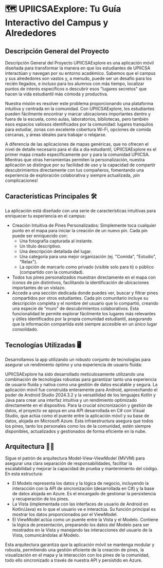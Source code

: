 # 🗺️ UPIICSAExplore: Tu Guía Interactivo del Campus y Alrededores

## **Descripción General del Proyecto**

Descripción General del Proyecto
UPIICSAExplore es una aplicación móvil diseñada para transformar la manera en que los estudiantes de UPIICSA interactúan y navegan por su entorno académico. Sabemos que el 
campus y sus alrededores son vastos y, a menudo, puede ser un desafío para los recién llegados, e incluso para los alumnos con más tiempo, localizar puntos de interés 
específicos o descubrir esos "lugares secretos" que hacen la vida estudiantil más cómoda y productiva.

Nuestra misión es resolver este problema proporcionando una plataforma intuitiva y centrada en la comunidad. Con UPIICSAExplore, los estudiantes pueden fácilmente encontrar 
y marcar ubicaciones importantes dentro y fuera de la escuela, como aulas, laboratorios, bibliotecas, pero también esos espacios valiosos identificados por la comunidad: 
lugares tranquilos para estudiar, zonas con excelente cobertura Wi-Fi, opciones de comida cercanas, y áreas ideales para trabajar o relajarse.

A diferencia de las aplicaciones de mapas genéricas, que no ofrecen el nivel de detalle necesario para el día a día estudiantil, UPIICSAExplore es el primer mapa creado 
específicamente por y para la comunidad UPIICSA. Mientras que otras herramientas permiten la personalización, nuestra aplicación se distingue por su facilidad de uso y 
la capacidad de compartir descubrimientos directamente con tus compañeros, fomentando una experiencia de exploración colaborativa y siempre actualizada, ¡sin complicaciones!

## Características Principales 🛠️

La aplicación está diseñado con una serie de características intuitivas para enriquecer tu experiencia en el campus:

- Creación Intuitiva de Pines Personalizados: Simplemente toca cualquier punto en el mapa para iniciar la creación de un nuevo pin. Cada pin puede ser enriquecido con:
  - Una fotografía capturada al instante.
  - Un título descriptivo.
  - Una descripción detallada del lugar.
  - Una categoría para una mejor organización (ej. "Comida", "Estudio", "Relax").
  - La opción de marcarlo como privado (visible solo para ti) o público (compartido con la comunidad).
- Todos tus pines personalizados muestran directamente en el mapa con íconos de pin distintivos, facilitando la identificación de ubicaciones importantes de un vistazo.
- Accede a una sección dedicada donde puedes ver, buscar y filtrar pines compartidos por otros estudiantes. Cada pin comunitario incluye su descripción completa y el
  nombre del usuario que lo compartió, creando una especie de "muro" de descubrimientos colaborativos. Esta funcionalidad te permite explorar fácilmente los lugares más
  relevantes y útiles identificados por la propia comunidad estudiantil, asegurando que la información compartida esté siempre accesible en un único lugar consolidado.

## Tecnologías Utilizadas 🖥️

Desarrollamos la app utilizando un robusto conjunto de tecnologías para asegurar un rendimiento óptimo y una experiencia de usuario fluida:

UPIICSAExplore ha sido desarrollado meticulosamente utilizando una combinación de tecnologías robustas para garantizar tanto una experiencia de usuario fluida y nativa 
como una gestión de datos escalable y segura. La aplicación móvil fue construida enteramente para Android, aprovechando el poder de Android Studio 2024.3.2 y la versatilidad 
de los lenguajes Kotlin y Java para crear una interfaz intuitiva y un rendimiento optimizado directamente en el dispositivo. Para la crucial sincronización y gestión de datos, 
el proyecto se apoya en una API desarrollada en C# con Visual Studio, que actúa como el puente entre la aplicación móvil y su base de datos, alojada en Microsoft Azure. 
Esta infraestructura asegura que todos los pines, tanto los personales como los de la comunidad, estén siempre disponibles, actualizados y gestionados de forma eficiente en la nube.

## Arquitectura 👷🏼

Sigue el patrón de arquitectura Model-View-ViewModel (MVVM) para asegurar una clara separación de responsabilidades, facilitar la escalabilidad y mejorar la capacidad de 
prueba y mantenimiento del código. En esta estructura:

- El Modelo representa los datos y la lógica de negocio, incluyendo la interacción con la API de sincronización (desarrollada en C#) y la base de datos alojada en Azure. 
Es el encargado de gestionar la persistencia y recuperación de los pines.
- La Vista (implementada con las interfaces de usuario de Android en Kotlin/Java) es lo que el usuario ve e interactúa. Su función principal es mostrar los datos proporcionados por el ViewModel.
- El ViewModel actúa como un puente entre la Vista y el Modelo. Contiene la lógica de presentación, preparando los datos del Modelo para ser mostrados en la Vista y manejando las interacciones del usuario de la Vista, comunicándolas al Modelo.

Esta arquitectura garantiza que la aplicación móvil se mantenga modular y robusta, permitiendo una gestión eficiente de la creación de pines, la visualización en el mapa y la interacción con los pines de la comunidad, todo ello sincronizado a través de nuestra API y persistido en Azure.
